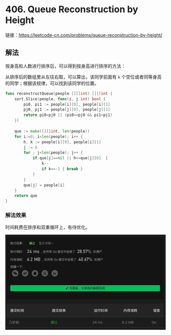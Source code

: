 

# 406. Queue Reconstruction by Height

链接：https://leetcode-cn.com/problems/queue-reconstruction-by-height/

## 解法

按身高和人数进行排序后，可以得到按身高进行排序的方法：

从排序后的数组里从左往右取，可以算出，该同学前面有 `k` 个空位或者同等身高的同学；根据该规律，可以找到该同学的位置。

```go
func reconstructQueue(people [][]int) [][]int {
    sort.Slice(people, func(i, j int) bool {
        pi0, pi1 := people[i][0], people[i][1]
        pj0, pj1 := people[j][0], people[j][1]
        return pi0<pj0 || (pi0==pj0 && pi1<pj1)
    })

    que := make([][]int, len(people))
    for i:=0; i<len(people); i++ {
        h, k := people[i][0], people[i][1]
        j := 0
        for ; j<len(people); j++ {
            if que[j]==nil || h<=que[j][0]  {
                k--
                if k==-1 { break }
            }
        }
        que[j] = people[i]
    }
    return que
}
```

### 解法效果

时间耗费在排序和双重循环上，有待优化。

![406_queue_reconstruction_by_height](./img/406_queue_reconstruction_by_height.png)